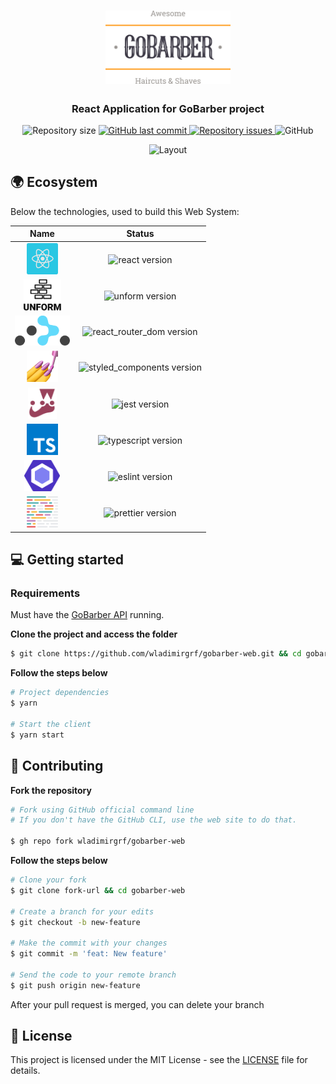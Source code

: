 <h1 align="center">
  <img alt="Logo" src=".github/assets/logo.svg" width="200px">
</h1>

<h3 align="center">
  React Application for GoBarber project
</h3>

<p align="center">
  <img alt="Repository size" src="https://img.shields.io/github/repo-size/wladimirgrf/gobarber-web?color=%23FF9000">

  <a href="https://github.com/wladimirgrf/gobarber-web/commits/master">
    <img alt="GitHub last commit" src="https://img.shields.io/github/last-commit/wladimirgrf/gobarber-web?color=%23FF9000">
  </a>

  <a href="https://github.com/wladimirgrf/gobarber-web/issues">
    <img alt="Repository issues" src="https://img.shields.io/github/issues/wladimirgrf/gobarber-web?color=%23FF9000">
  </a>

  <img alt="GitHub" src="https://img.shields.io/github/license/wladimirgrf/gobarber-web?color=%23FF9000">
</p>

<p align="center">
  <img alt="Layout" src=".github/assets/gobarber_jw.gif">
</p>

## 🌍 Ecosystem

Below the technologies, used to build this Web System:

|                      Name                                   |                         Status                          |
|:-----------------------------------------------------------:|:-------------------------------------------------------:|
|<img height="50" src=".github/assets/react.svg"> | <img alt="react version" src="https://img.shields.io/badge/react-v16.13.1-blue?color=%23FF9000"> |
|<img height="50" src=".github/assets/unform.svg"> | <img alt="unform version" src="https://img.shields.io/badge/unform-v2.1.3-blue?color=%23FF9000"> |
|<img height="48" src=".github/assets/react_router_dom.svg"> | <img alt="react_router_dom version" src="https://img.shields.io/badge/react_router_dom-v5.2.0-blue?color=%23FF9000"> |
|<img height="50" src=".github/assets/styled_components.png"> | <img alt="styled_components version" src="https://img.shields.io/badge/styled_components-v5.1.1-blue?color=%23FF9000"> |
|<img height="50" src=".github/assets/jest.svg"> | <img alt="jest version" src="https://img.shields.io/badge/jest-v24.9.0-blue?color=%23FF9000"> |
|<img height="50" src=".github/assets/typescript.svg"> | <img alt="typescript version" src="https://img.shields.io/badge/typescript-v3.7.2-blue?color=%23FF9000"> |
|<img height="50" src=".github/assets/eslint.svg"> | <img alt="eslint version" src="https://img.shields.io/badge/eslint-v6.8.0-blue?color=%23FF9000"> |
|<img height="50" src=".github/assets/prettier.svg"> | <img alt="prettier version" src="https://img.shields.io/badge/prettier-v2.0.5-blue?color=%23FF9000"> |


## 💻 Getting started

### Requirements

Must have the [GoBarber API](https://github.com/wladimirgrf/gobarber-api) running.

**Clone the project and access the folder**

```bash
$ git clone https://github.com/wladimirgrf/gobarber-web.git && cd gobarber-web
```

**Follow the steps below**

```bash
# Project dependencies
$ yarn

# Start the client
$ yarn start
```

## 🤝 Contributing

**Fork the repository**

```bash
# Fork using GitHub official command line
# If you don't have the GitHub CLI, use the web site to do that.

$ gh repo fork wladimirgrf/gobarber-web
```

**Follow the steps below**

```bash
# Clone your fork
$ git clone fork-url && cd gobarber-web

# Create a branch for your edits
$ git checkout -b new-feature

# Make the commit with your changes
$ git commit -m 'feat: New feature'

# Send the code to your remote branch
$ git push origin new-feature
```

After your pull request is merged, you can delete your branch

## 📝 License

This project is licensed under the MIT License - see the [LICENSE](LICENSE) file for details.
